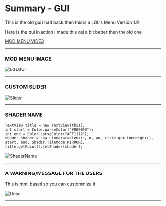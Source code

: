 # Summary - GUI

This is the old gui i had back then this is a LGL's Menu Version 1.9

Here is the gui in action i made this gui a bit better then the old one

[MOD MENU VIDEO](https://www.youtube.com/watch?v=eWg2Qx1yQxY&t=157s)
***

### MOD MENU IMAGE
![LGLGUI](https://user-images.githubusercontent.com/80063088/126999612-d4faae93-62e1-4023-8a3f-b0d2ff36e1b9.PNG)
***

### CUSTOM SLIDER
![Slider](https://user-images.githubusercontent.com/80063088/127000761-28a796ae-dcff-4b27-b7b3-fe57816428d2.PNG)
***
### SHADER NAME
```
TextView title = new TextView(this);
int start = Color.parseColor("#000000");
int end = Color.parseColor("#FF1112");
Shader shader = new LinearGradient(0, 0, 40, title.getLineHeight(),
start, end, Shader.TileMode.MIRROR);
title.getPaint().setShader(shader);
```
![ShaderName](https://user-images.githubusercontent.com/80063088/127000706-0e9ee02b-e103-4606-9aa6-375e16536277.PNG)
***
### A WARNING/MESSAGE FOR THE USERS

This is html based so you can custommize it

![Desc](https://user-images.githubusercontent.com/80063088/127000746-2ba0fdd0-872c-4914-a692-c55ea159ad97.png)
***


